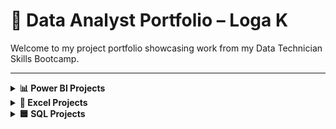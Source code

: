 # 📁 Data Analyst Portfolio – Loga K

Welcome to my project portfolio showcasing work from my Data Technician Skills Bootcamp.

---

<details>
<summary><strong>📊 Power BI Projects</strong></summary>

# 🔹 Sales Dashboard
- Created interactive visuals for regional sales.
- Used slicers, cards, and bar charts to track KPIs.
- Published and shared on Power BI Service.

    * 🔗 [Sales Dashboard](https://github.com/logambigaik/Sales-Dashboard-using-PowerBI)

    * 🔗 [Adventure works](https://github.com/logambigaik/Adventureworks-Sales-Analysis-using-Power-BI)


</details>

<details>
<summary><strong>📗 Excel Projects</strong></summary>

# 🔹 Retail Sales Analysis
- Used `SUM`, `AVERAGE`, and filter functions.
- Analyzed sales by age group and commission trends.
- Cleaned data using Excel table formatting.

🔗 [Download Excel File](https://github.com/yourusername/project-link)

</details>



<details>
<summary><strong>🟦 SQL Projects</strong></summary>

#  🔹 Customer Segmentation Query
- Wrote SQL queries to group customer behavior.
- Used `JOIN`, `GROUP BY`, and `ORDER BY` clauses.
- Exported results for visualization.

   * 🔗 [NorthWind Database](https://github.com/logambigaik/Northwind-Database-SQL-Analysis)
     
   * 🔗 [World Database](https://github.com/logambigaik/World-database-SQL-Analysis)
     
   * 🔗 [SQLBOLT Lesson](https://github.com/logambigaik/SQL-Practice-sqlbolt)

